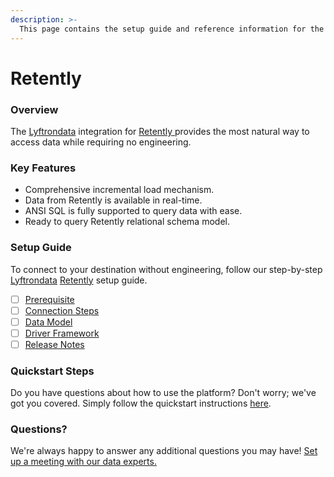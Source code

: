 ```yaml
---
description: >-
  This page contains the setup guide and reference information for the Retently source connector.
---
```


# Retently

### Overview

The [Lyftrondata](https://www.lyftrondata.com/) integration for [Retently](https://www.lyftrondata.com/integration/retently/)[ ](https://www.lyftrondata.com/integration/retently/)provides the most natural way to access data while requiring no engineering.

### Key Features

* Comprehensive incremental load mechanism.
* Data from Retently is available in real-time.&#x20;
* ANSI SQL is fully supported to query data with ease.
* Ready to query Retently relational schema model.

### Setup Guide

To connect to your destination without engineering, follow our step-by-step [Lyftrondata](https://www.lyftrondata.com/)  [Retently](https://www.lyftrondata.com/integration/retently/) setup guide.

* [ ] [Prerequisite](../../marketing-analytics/retently/prerequisite.md)
* [ ] [Connection Steps](../../marketing-analytics/retently/connection-steps.md)
* [ ] [Data Model](../../marketing-analytics/retently/data-model/)
* [ ] [Driver Framework](../../marketing-analytics/retently/driver-framework/)
* [ ] [Release Notes](../../marketing-analytics/retently/release-notes.md)

### Quickstart Steps

Do you have questions about how to use the platform? Don't worry; we've got you covered. Simply follow the quickstart instructions [here](../../../quickstart-steps.md).

### Questions? <a href="#questions" id="questions"></a>

We're always happy to answer any additional questions you may have! [Set up a meeting with our data experts.](https://www.lyftrondata.com/book-a-meeting/)

